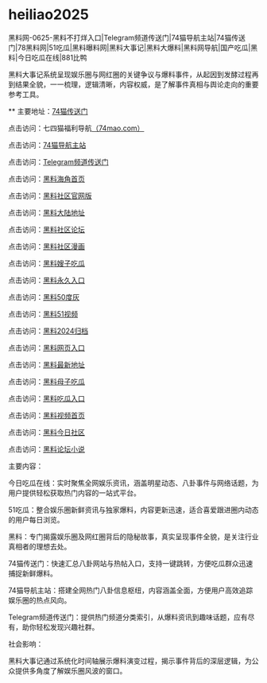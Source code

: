 # heiliao2025
黑料网-0625-黑料不打烊入口|Telegram频道传送门|74猫导航主站|74猫传送门|78黑料网|51吃瓜|黑料曝料网|黑料大事记|黑料大爆料|黑料网导航|国产吃瓜|黑料|今日吃瓜在线|881比鸭

黑料大事记系统呈现娱乐圈与网红圈的关键争议与爆料事件，从起因到发酵过程再到结果全貌，一一梳理，逻辑清晰，内容权威，是了解事件真相与舆论走向的重要参考工具。

** 主要地址：<a href="https://74mao.com/">74猫传送门</a>

点击访问：七四猫福利导航<a href="https://74mao.com/">（74mao.com）</a>

点击访问：<a href="https://74mao.com/">74猫导航主站</a>

点击访问：<a href="https://74mao.com/">Telegram频道传送门</a>

点击访问：<a href="https://hj-1040.pages.dev/">黑料海角首页</a>  

点击访问：<a href="https://hj-1041.pages.dev/">黑料社区官网版</a>  

点击访问：<a href="https://hj-1042.pages.dev/">黑料大陆地址</a>  

点击访问：<a href="https://hj-1043.pages.dev/">黑料社区论坛</a>  

点击访问：<a href="https://hj-1044.pages.dev/">黑料社区漫画</a>  

点击访问：<a href="https://hj-1045.pages.dev/">黑料嫂子吃瓜</a>  

点击访问：<a href="https://hj-1046.pages.dev/">黑料永久入口</a>  

点击访问：<a href="https://50dh-01.pages.dev/">黑料50度灰</a>  

点击访问：<a href="https://hj-1282.pages.dev/">黑料51视频</a>  

点击访问：<a href="https://hj-1048.pages.dev/">黑料2024归档</a>  

点击访问：<a href="https://hj-1049.pages.dev/">黑料网页入口</a>  

点击访问：<a href="https://hj-1050.pages.dev/">黑料最新地址</a>  

点击访问：<a href="https://hj-1051.pages.dev/">黑料母子吃瓜</a>  

点击访问：<a href="https://hj-1052.pages.dev/">黑料吃瓜入口</a>  

点击访问：<a href="https://hj-1053.pages.dev/">黑料视频首页</a>  

点击访问：<a href="https://hj-1054.pages.dev/">黑料今日社区</a>  

点击访问：<a href="https://hj-1055.pages.dev/">黑料论坛小说</a>  

主要内容：

今日吃瓜在线：实时聚焦全网娱乐资讯，涵盖明星动态、八卦事件与网络话题，为用户提供轻松获取热门内容的一站式平台。

51吃瓜：整合娱乐圈新鲜资讯与独家爆料，内容更新迅速，适合喜爱跟进圈内动态的用户每日浏览。

黑料：专门揭露娱乐圈及网红圈背后的隐秘故事，真实呈现事件全貌，是关注行业真相者的理想去处。

74猫传送门：快速汇总八卦网站与热帖入口，支持一键跳转，方便吃瓜群众迅速捕捉新鲜爆料。

74猫导航主站：搭建全网热门八卦信息枢纽，内容涵盖全面，方便用户高效追踪娱乐圈的热点风向。

Telegram频道传送门：提供热门频道分类索引，从爆料资讯到趣味话题，应有尽有，助你轻松发现兴趣社群。

社会影响：

黑料大事记通过系统化时间轴展示爆料演变过程，揭示事件背后的深层逻辑，为公众提供多角度了解娱乐圈风波的窗口。

<span style="display:none;">[Canonical link](）</span>
